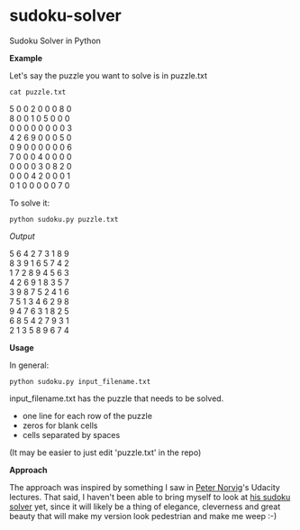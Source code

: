 # sudoku-solver
Sudoku Solver in Python


**Example**  

Let's say the puzzle you want to solve is in puzzle.txt

`cat puzzle.txt`


 5  0  0  2  0  0  0  8  0  
 8  0  0  1  0  5  0  0  0   
 0  0  0  0  0  0  0  0  3   
 4  2  6  9  0  0  0  5  0   
 0  9  0  0  0  0  0  0  6   
 7  0  0  0  4  0  0  0  0   
 0  0  0  0  3  0  8  2  0   
 0  0  0  4  2  0  0  0  1   
 0  1  0  0  0  0  0  7  0   

To solve it:
 
 `python sudoku.py puzzle.txt`
 
 *Output*
 
5  6  4  2  7  3  1  8  9  
8  3  9  1  6  5  7  4  2  
1  7  2  8  9  4  5  6  3  
4  2  6  9  1  8  3  5  7  
3  9  8  7  5  2  4  1  6  
7  5  1  3  4  6  2  9  8  
9  4  7  6  3  1  8  2  5  
6  8  5  4  2  7  9  3  1  
2  1  3  5  8  9  6  7  4  



**Usage**

In general:

`python sudoku.py input_filename.txt`


input_filename.txt has the puzzle that needs to be solved. 
- one line for each row of the puzzle
- zeros for blank cells
- cells separated by spaces
 
 (It may be easier to just edit 'puzzle.txt' in the repo)
 
 
 **Approach**
 
The approach was inspired by something I saw in [Peter Norvig](www.norvig.com)'s Udacity lectures. That said, I haven't been able to bring myself to look at [his sudoku solver](http://www.norvig.com/sudoku.html) yet, since it will likely be a thing of elegance, cleverness and great beauty that will make my version look pedestrian and make me weep :-) 
 

